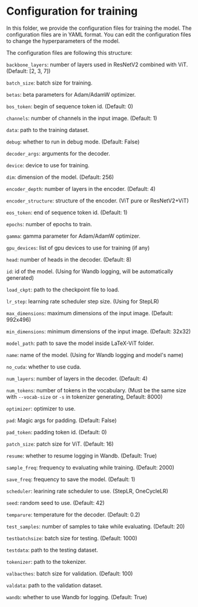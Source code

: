 # Configuration for training

In this folder, we provide the configuration files for training the model. The configuration files are in YAML format. You can edit the configuration files to change the hyperparameters of the model.

The configuration files are following this structure:


`backbone_layers`: number of layers used in ResNetV2 combined with ViT. (Default: [2, 3, 7])

`batch_size`: batch size for training.

`betas`: beta parameters for Adam/AdamW optimizer.

`bos_token`: begin of sequence token id. (Default: 0)

`channels`: number of channels in the input image. (Default: 1)

`data`: path to the training dataset.

`debug`: whether to run in debug mode. (Default: False)

`decoder_args`: arguments for the decoder.

`device`: device to use for training.

`dim`: dimension of the model. (Default: 256)

`encoder_depth`: number of layers in the encoder. (Default: 4)

`encoder_structure`: structure of the encoder. (ViT pure or ResNetV2+ViT)

`eos_token`: end of sequence token id. (Default: 1)

`epochs`: number of epochs to train.

`gamma`: gamma parameter for Adam/AdamW optimizer.

`gpu_devices`: list of gpu devices to use for training (if any)

`head`: number of heads in the decoder. (Default: 8)

`id`: id of the model. (Using for Wandb logging, will be automatically generated)

`load_ckpt`: path to the checkpoint file to load.

`lr_step`: learning rate scheduler step size. (Using for StepLR)

`max_dimensions`: maximum dimensions of the input image. (Default: 992x496)

`min_dimensions`: minimum dimensions of the input image. (Default: 32x32)

`model_path`: path to save the model inside LaTeX-ViT folder.

`name`: name of the model. (Using for Wandb logging and model's name)

`no_cuda`: whether to use cuda.

`num_layers`: number of layers in the decoder. (Default: 4)

`num_tokens`: number of tokens in the vocabulary. (Must be the same size with 
`--vocab-size` or `-s` in tokenizer generating, Default: 8000)

`optimizer`: optimizer to use.

`pad`: Magic args for padding. (Default: False)

`pad_token`: padding token id. (Default: 0)

`patch_size`: patch size for ViT. (Default: 16)

`resume`: whether to resume logging in Wandb. (Default: True)

`sample_freq`: frequency to evaluating while training. (Default: 2000)

`save_freq`: frequency to save the model. (Default: 1)

`scheduler`: learining rate scheduler to use. (StepLR, OneCycleLR)

`seed`: random seed to use. (Default: 42)

`temparure`: temperature for the decoder. (Default: 0.2)

`test_samples`: number of samples to take while evaluating. (Default: 20)

`testbatchsize`: batch size for testing. (Default: 1000)

`testdata`: path to the testing dataset.

`tokenizer`: path to the tokenizer.

`valbacthes`: batch size for validation. (Default: 100)

`valdata`: path to the validation dataset.

`wandb`: whether to use Wandb for logging. (Default: True)